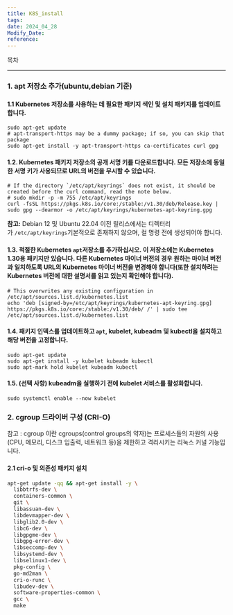 ```yaml
---
title: K8S_install
tags: 
date: 2024_04_28
Modify_Date: 
reference:
---
```

목차

---
### 1. apt 저장소 추가(ubuntu,debian 기준) 

#### 1.1 Kubernetes 저장소를 사용하는 데 필요한 패키지 색인 및 설치 패키지를 업데이트합니다.
```shell
sudo apt-get update
# apt-transport-https may be a dummy package; if so, you can skip that package
sudo apt-get install -y apt-transport-https ca-certificates curl gpg
```
  
#### 1.2. Kubernetes 패키지 저장소의 공개 서명 키를 다운로드합니다. 모든 저장소에 동일한 서명 키가 사용되므로 URL의 버전을 무시할 수 있습니다.
```shell
# If the directory `/etc/apt/keyrings` does not exist, it should be created before the curl command, read the note below.
# sudo mkdir -p -m 755 /etc/apt/keyrings
curl -fsSL https://pkgs.k8s.io/core:/stable:/v1.30/deb/Release.key | sudo gpg --dearmor -o /etc/apt/keyrings/kubernetes-apt-keyring.gpg
```

**참고:** Debian 12 및 Ubuntu 22.04 이전 릴리스에서는 디렉터리가 `/etc/apt/keyrings`기본적으로 존재하지 않으며, 컬 명령 전에 생성되어야 합니다.

#### 1.3. 적절한 Kubernetes `apt`저장소를 추가하십시오. 이 저장소에는 Kubernetes 1.30용 패키지만 있습니다. 다른 Kubernetes 마이너 버전의 경우 원하는 마이너 버전과 일치하도록 URL의 Kubernetes 마이너 버전을 변경해야 합니다(또한 설치하려는 Kubernetes 버전에 대한 설명서를 읽고 있는지 확인해야 합니다).
```shell
# This overwrites any existing configuration in /etc/apt/sources.list.d/kubernetes.list
echo 'deb [signed-by=/etc/apt/keyrings/kubernetes-apt-keyring.gpg] https://pkgs.k8s.io/core:/stable:/v1.30/deb/ /' | sudo tee /etc/apt/sources.list.d/kubernetes.list
```
  
#### 1.4. 패키지 인덱스를 업데이트하고 `apt`, kubelet, kubeadm 및 kubectl을 설치하고 해당 버전을 고정합니다.
```shell
sudo apt-get update
sudo apt-get install -y kubelet kubeadm kubectl
sudo apt-mark hold kubelet kubeadm kubectl
```

#### 1.5. (선택 사항) kubeadm을 실행하기 전에 kubelet 서비스를 활성화합니다.
```shell
sudo systemctl enable --now kubelet
```

### 2. cgroup 드라이버 구성 (CRI-O)
참고 : cgroup 이란 cgroups(control groups의 약자)는 프로세스들의 자원의 사용(CPU, 메모리, 디스크 입출력, 네트워크 등)을 제한하고 격리시키는 리눅스 커널 기능입니다.

#### 2.1 cri-o 및 의존성 패키지 설치 
```bash
apt-get update -qq && apt-get install -y \
  libbtrfs-dev \
  containers-common \
  git \
  libassuan-dev \
  libdevmapper-dev \
  libglib2.0-dev \
  libc6-dev \
  libgpgme-dev \
  libgpg-error-dev \
  libseccomp-dev \
  libsystemd-dev \
  libselinux1-dev \
  pkg-config \
  go-md2man \
  cri-o-runc \
  libudev-dev \
  software-properties-common \
  gcc \
  make
```

